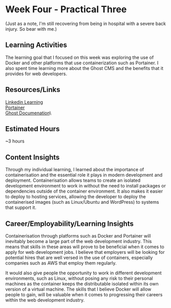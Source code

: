 # Week Four - Practical Three

(Just as a note, I'm still recovering from being in hospital with a severe back injury. So bear with me.)

## Learning Activities

The learning goal that I focused on this week was exploring the use of Docker and other platforms that use containerization such as Portainer. I also spent time learning more about the Ghost CMS and the benefits that it provides for web developers.

## Resources/Links

[Linkedin Learning](https://www.linkedin.com/learning/learning-docker-17236240)\
[Portainer](https://docs.portainer.io/)\
[Ghost Documenation](https://ghost.org/docs/)\

## Estimated Hours

~3 hours

## Content Insights

Through my individual learning, I learned about the importance of containerisation and the essential role it plays in modern development and deployment. Containerisation allows teams to create an isolated development environment to work in without the need to install packages or dependencies outside of the container environment. It also makes it easier to deploy to hosting services, allowing the developer to deploy the containerised images (such as Linux/Ubuntu and WordPress) to systems that support it.

## Career/Employability/Learning Insights

Containerisation through platforms such as Docker and Portainer will inevitably become a large part of the web development industry. This means that skills in these areas will prove to be beneficial when it comes to apply for web development jobs. I believe that employers will be looking for potential hires that are well versed in the use of containers, especially companies such as AWS that employ them regularly.

It would also give people the opportunity to work in different development environments, such as Linux, without posing any risk to their personal machines as the container keeps the distributable isolated within its own version of a virtual machine. The skills that I believe Docker will allow people to gain, will be valuable when it comes to progressing their careers within the web development industry.
